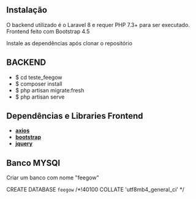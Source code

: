 ## Instalação

O backend utilizado é o Laravel 8 e requer PHP 7.3+ para ser executado. Frontend feito com Bootstrap 4.5

Instale as dependências após clonar o repositório

## BACKEND
- $ cd teste_feegow
- $ composer install
- $ php artisan migrate:fresh
- $ php artisan serve

## Dependências e Libraries Frontend

- **[axios](https://github.com/axios/axios#readme)**
- **[bootstrap](https://github.com/twbs/bootstrap#readme)**
- **[jquery](https://github.com/jquery/jquery#readme)**

## Banco MYSQl
Criar um banco com nome "feegow"

CREATE DATABASE `feegow` /*!40100 COLLATE 'utf8mb4_general_ci' */